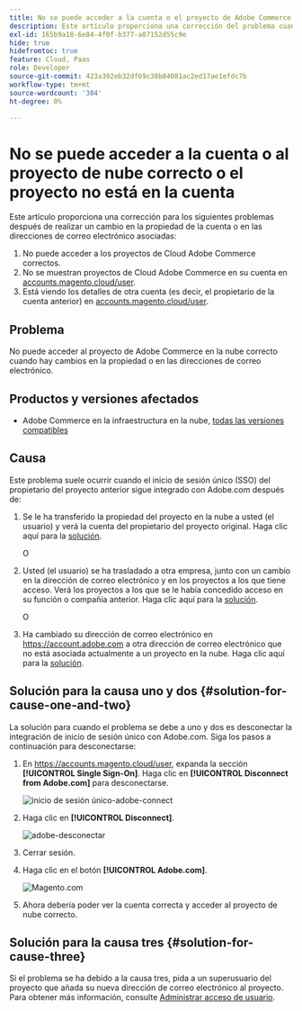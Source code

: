 ```yaml
---
title: No se puede acceder a la cuenta o el proyecto de Adobe Commerce correctos o no se encuentra en la cuenta
description: Este artículo proporciona una corrección del problema cuando no puede acceder al proyecto correcto de Adobe Commerce en la nube cuando hay cambios en la propiedad o en las direcciones de correo electrónico.
exl-id: 165b9a18-6e84-4f0f-b377-a07152d55c9e
hide: true
hidefromtoc: true
feature: Cloud, Paas
role: Developer
source-git-commit: 423a392eb32df69c38b84081ac2ed17ae1efdc7b
workflow-type: tm+mt
source-wordcount: '384'
ht-degree: 0%

---
```


# No se puede acceder a la cuenta o al proyecto de nube correcto o el proyecto no está en la cuenta

Este artículo proporciona una corrección para los siguientes problemas después de realizar un cambio en la propiedad de la cuenta o en las direcciones de correo electrónico asociadas:

1. No puede acceder a los proyectos de Cloud Adobe Commerce correctos.
1. No se muestran proyectos de Cloud Adobe Commerce en su cuenta en [accounts.magento.cloud/user](https://accounts.magento.cloud/user).
1. Está viendo los detalles de otra cuenta (es decir, el propietario de la cuenta anterior) en [accounts.magento.cloud/user](https://accounts.magento.cloud/user).

## Problema

No puede acceder al proyecto de Adobe Commerce en la nube correcto cuando hay cambios en la propiedad o en las direcciones de correo electrónico.

## Productos y versiones afectados

* Adobe Commerce en la infraestructura en la nube, [todas las versiones compatibles](https://www.adobe.com/content/dam/cc/en/legal/terms/enterprise/pdfs/Adobe-Commerce-Software-Lifecycle-Policy.pdf)

## Causa

Este problema suele ocurrir cuando el inicio de sesión único (SSO) del propietario del proyecto anterior sigue integrado con Adobe.com después de:

1. Se le ha transferido la propiedad del proyecto en la nube a usted (el usuario) y verá la cuenta del propietario del proyecto original. Haga clic aquí para la [solución](#solution-for-cause-one-and-two).

   O

1. Usted (el usuario) se ha trasladado a otra empresa, junto con un cambio en la dirección de correo electrónico y en los proyectos a los que tiene acceso. Verá los proyectos a los que se le había concedido acceso en su función o compañía anterior. Haga clic aquí para la [solución](#solution-for-cause-one-and-two).

   O

1. Ha cambiado su dirección de correo electrónico en https://account.adobe.com a otra dirección de correo electrónico que no está asociada actualmente a un proyecto en la nube. Haga clic aquí para la [solución](#solution-for-cause-three).

## Solución para la causa uno y dos {#solution-for-cause-one-and-two}

La solución para cuando el problema se debe a uno y dos es desconectar la integración de inicio de sesión único con Adobe.com. Siga los pasos a continuación para desconectarse:

1. En https://accounts.magento.cloud/user, expanda la sección **[!UICONTROL Single Sign-On]**. Haga clic en **[!UICONTROL Disconnect from Adobe.com]** para desconectarse.

   ![inicio de sesión único-adobe-connect](assets/sso-adobe-disconnect.png)

1. Haga clic en **[!UICONTROL Disconnect]**.

   ![adobe-desconectar](assets/adobe-disconnect.png)

1. Cerrar sesión.
1. Haga clic en el botón **[!UICONTROL Adobe.com]**.

   ![Magento.com](assets/adobe-welcome-login.png)

1. Ahora debería poder ver la cuenta correcta y acceder al proyecto de nube correcto.

## Solución para la causa tres {#solution-for-cause-three}

Si el problema se ha debido a la causa tres, pida a un superusuario del proyecto que añada su nueva dirección de correo electrónico al proyecto. Para obtener más información, consulte [Administrar acceso de usuario](https://experienceleague.adobe.com/docs/commerce-cloud-service/user-guide/project/user-access.html).
